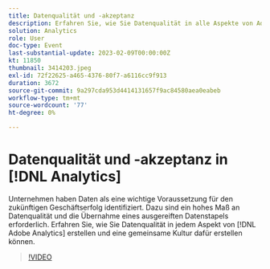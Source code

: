 ```yaml
---
title: Datenqualität und -akzeptanz
description: Erfahren Sie, wie Sie Datenqualität in alle Aspekte von Adobe Analytics integrieren und eine gemeinsame Kultur dafür schaffen können.
solution: Analytics
role: User
doc-type: Event
last-substantial-update: 2023-02-09T00:00:00Z
kt: 11850
thumbnail: 3414203.jpeg
exl-id: 72f22625-a465-4376-80f7-a6116cc9f913
duration: 3672
source-git-commit: 9a297cda953d4414131657f9ac84580aea0eabeb
workflow-type: tm+mt
source-wordcount: '77'
ht-degree: 0%

---
```


# Datenqualität und -akzeptanz in [!DNL Analytics]

Unternehmen haben Daten als eine wichtige Voraussetzung für den zukünftigen Geschäftserfolg identifiziert. Dazu sind ein hohes Maß an Datenqualität und die Übernahme eines ausgereiften Datenstapels erforderlich. Erfahren Sie, wie Sie Datenqualität in jedem Aspekt von [!DNL Adobe Analytics] erstellen und eine gemeinsame Kultur dafür erstellen können.

>[!VIDEO](https://video.tv.adobe.com/v/3414203/?quality=12&learn=on)
